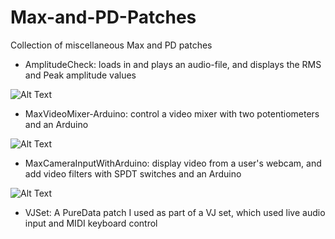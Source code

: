 # Max-and-PD-Patches
Collection of miscellaneous Max and PD patches   


* AmplitudeCheck: loads in and plays an audio-file, and displays the RMS and Peak amplitude values

![Alt Text](https://github.com/narner/Max-and-PD-Patches/raw/master/AmplitudeCheck/AmplitudeCheckInterface.png)

* MaxVideoMixer-Arduino: control a video mixer with two potentiometers and an Arduino

![Alt Text](https://github.com/narner/Max-and-PD-Patches/raw/master/MaxVideoMixer-Arduino/SerialInputReading/SimplePotentiometerInput.png)

* MaxCameraInputWithArduino: display video from a user's webcam, and add video filters with SPDT switches and an Arduino 

![Alt Text](https://github.com/narner/Max-and-PD-Patches/raw/master/MaxCameraInput-Arduino/MultipleToggleSwitches.png)




* VJSet: A PureData patch I used as part of a VJ set, which used live audio input and MIDI keyboard control
